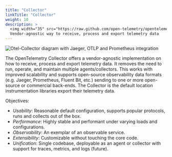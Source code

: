 ```yaml
---
title: "Collector"
linkTitle: "Collector"
weight: 10
description: >
  <img width="35" src="https://raw.github.com/open-telemetry/opentelemetry.io/main/iconography/32x32/Collector.svg" alt="Collector logo"></img>
  Vendor-agnostic way to receive, process and export telemetry data
---
```


<img src="https://raw.github.com/open-telemetry/opentelemetry.io/main/iconography/Otel_Collector.svg" alt="Otel-Collector diagram with Jaeger, OTLP and Prometheus integration"></img>

The OpenTelemetry Collector offers a vendor-agnostic implementation on how to
receive, process and export telemetry data. It removes the need to run,
operate, and maintain multiple agents/collectors. This works with improved scalability and supports
open-source observability data formats (e.g. Jaeger, Prometheus, Fluent Bit,
etc.) sending to one or more open-source or commercial back-ends. The Collector
is the default location instrumentation libraries export their telemetry data.

Objectives:

- *Usability*: Reasonable default configuration, supports popular protocols, runs and collects out of the box.
- *Performance*: Highly stable and performant under varying loads and configurations.
- *Observability*: An exemplar of an observable service.
- *Extensibility*: Customizable without touching the core code.
- *Unification*: Single codebase, deployable as an agent or collector with support for traces, metrics, and logs (future).
